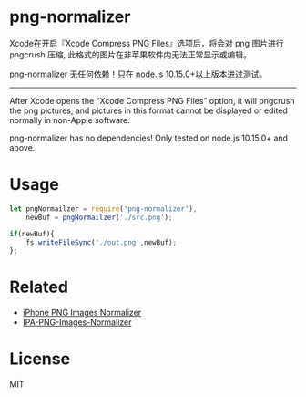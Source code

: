 # png-normalizer

Xcode在开启『Xcode Compress PNG Files』选项后，将会对 png 图片进行 pngcrush 压缩, 此格式的图片在非苹果软件内无法正常显示或编辑。

png-normalizer 无任何依赖！只在 node.js 10.15.0+以上版本进过测试。

---

After Xcode opens the "Xcode Compress PNG Files" option, it will pngcrush the png pictures, and pictures in this format cannot be displayed or edited normally in non-Apple software.

png-normalizer has no dependencies! Only tested on node.js 10.15.0+ and above.


# Usage

```javascript
let pngNormailzer = require('png-normalizer'),
    newBuf = pngNormailzer('./src.png');

if(newBuf){
    fs.writeFileSync('./out.png',newBuf);
};
```

# Related

- [iPhone PNG Images Normalizer](https://axelbrz.com/?mod=iphone-png-images-normalizer)
- [IPA-PNG-Images-Normalizer](https://github.com/ycace/IPA-PNG-Images-Normalizer/blob/master/ipin.py)

# License

MIT